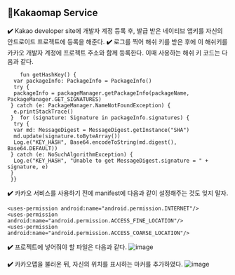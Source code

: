 ## :yellow_heart:Kakaomap Service

**:heavy_check_mark:** Kakao developer site에 개발자 계정 등록 후, 발급 받은 네이티브 앱키를 자신의 안드로이드 프로젝트에 등록을 해준다. 
**:heavy_check_mark:** 로그를 찍어 해쉬 키를 받은 후에 이 해쉬키를 카카오 개발자 계정에 프로젝트 주소와 함께 등록한다. 이때 사용하는 해쉬 키 코드는 다음과 같다. 

        fun getHashKey() {  
      var packageInfo: PackageInfo = PackageInfo()  
      try {  
      packageInfo = packageManager.getPackageInfo(packageName, PackageManager.GET_SIGNATURES)  
     } catch (e: PackageManager.NameNotFoundException) {  
      e.printStackTrace()  
     }  for (signature: Signature in packageInfo.signatures) {  
      try {  
      var md: MessageDigest = MessageDigest.getInstance("SHA")  
      md.update(signature.toByteArray())  
      Log.e("KEY_HASH", Base64.encodeToString(md.digest(), Base64.DEFAULT))  
     } catch (e: NoSuchAlgorithmException) {  
      Log.e("KEY_HASH", "Unable to get MessageDigest.signature = " + signature, e)  
     }  
     }}
**:heavy_check_mark:** 카카오 서비스를 사용하기 전에 manifest에 다음과 같이 설정해주는 것도 잊지 말자. 

    <uses-permission android:name="android.permission.INTERNET"/>  
    <uses-permission android:name="android.permission.ACCESS_FINE_LOCATION"/>  
    <uses-permission android:name="android.permission.ACCESS_COARSE_LOCATION"/>


 **:heavy_check_mark:** 프로젝트에 넣어줘야 할 파일은 다음과 같다. 
 ![image](https://user-images.githubusercontent.com/58849278/111765244-7e235600-88e7-11eb-808a-a0bcabf226ea.png)

 **:heavy_check_mark:** 카카오맵을 불러온 뒤, 자신의 위치를 표시하는 마커를 추가하였다. 
 ![image](https://user-images.githubusercontent.com/58849278/111765345-972c0700-88e7-11eb-95d6-2b1de5441b79.png)
